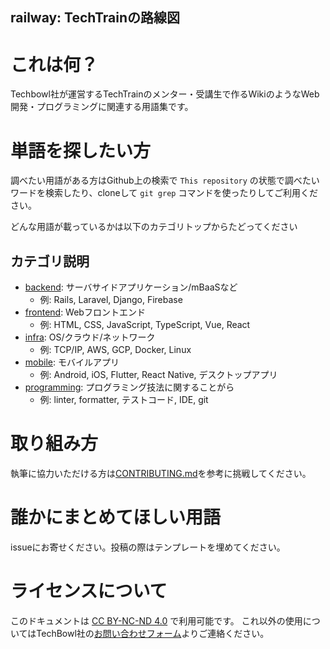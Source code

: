 railway: TechTrainの路線図
--- 
# これは何？
Techbowl社が運営するTechTrainのメンター・受講生で作るWikiのようなWeb開発・プログラミングに関連する用語集です。

# 単語を探したい方
調べたい用語がある方はGithub上の検索で `This repository` の状態で調べたいワードを検索したり、cloneして `git grep` コマンドを使ったりしてご利用ください。

どんな用語が載っているかは以下のカテゴリトップからたどってください

## カテゴリ説明

- [backend](./backend/README.md): サーバサイドアプリケーション/mBaaSなど
  - 例: Rails, Laravel, Django, Firebase
- [frontend](./frontend/README.md): Webフロントエンド
  - 例: HTML, CSS, JavaScript, TypeScript, Vue, React
- [infra](./infra/README.md): OS/クラウド/ネットワーク
  - 例:  TCP/IP, AWS, GCP, Docker, Linux
- [mobile](./mobile/README.md): モバイルアプリ
  - 例: Android, iOS, Flutter, React Native, デスクトップアプリ
- [programming](./programming/README.md): プログラミング技法に関することがら
  - 例: linter, formatter, テストコード, IDE, git


# 取り組み方
執筆に協力いただける方は[CONTRIBUTING.md](./CONTRIBUTING.md)を参考に挑戦してください。

# 誰かにまとめてほしい用語
issueにお寄せください。投稿の際はテンプレートを埋めてください。

# ライセンスについて
このドキュメントは [CC BY-NC-ND 4.0](https://creativecommons.org/licenses/by-nc-nd/4.0/deed.ja) で利用可能です。
これ以外の使用についてはTechBowl社の[お問い合わせフォーム](https://goo.gl/forms/3RGpNtXq4RHQAPXw2)よりご連絡ください。